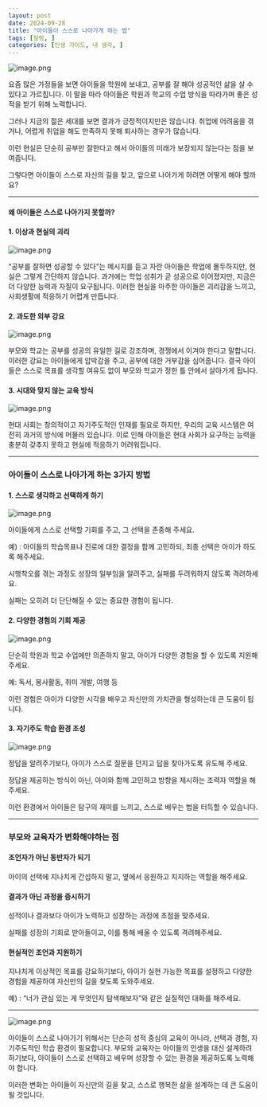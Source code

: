 ```yaml
---
layout: post
date: 2024-09-28
title: "아이들이 스스로 나아가게 하는 법"
tags: [칼럼, ]
categories: [인생 가이드, 내 생각, ]
---
```



![image.png](/assets/images/posts/2024-09-28-아이들이-스스로-나아가게-하는-법/f1f86fd4.png)


요즘 많은 가정들을 보면 아이들을 학원에 보내고, 공부를 잘 해야 성공적인 삶을 살 수 있다고 가르칩니다.
이 말을 따라 아이들은 학원과 학교의 수업 방식을 따라가며 좋은 성적을 받기 위해 노력합니다.


그러나 지금의 젊은 세대를 보면 결과가 긍정적이지만은 않습니다.
취업에 어려움을 겪거나, 어렵게 취업을 해도 만족하지 못해 퇴사하는 경우가 많습니다.


이런 현실은 단순히 공부만 잘한다고 해서 아이들의 미래가 보장되지 않는다는 점을 보여줍니다.


그렇다면 아이들이 스스로 자신의 길을 찾고, 앞으로 나아가게 하려면 어떻게 해야 할까요?


---



#### 왜 아이들은 스스로 나아가지 못할까?



#### 1. 이상과 현실의 괴리


![image.png](/assets/images/posts/2024-09-28-아이들이-스스로-나아가게-하는-법/839ad82f.png)


“공부를 잘하면 성공할 수 있다”는 메시지를 듣고 자란 아이들은 학업에 몰두하지만, 현실은 그렇게 간단하지 않습니다.
과거에는 학업 성취가 곧 성공으로 이어졌지만, 지금은 더 다양한 능력과 자질이 요구됩니다.
이러한 현실을 마주한 아이들은 괴리감을 느끼고, 사회생활에 적응하기 어렵게 만듭니다.



#### 2. 과도한 외부 강요


![image.png](/assets/images/posts/2024-09-28-아이들이-스스로-나아가게-하는-법/f47c0ca6.png)


부모와 학교는 공부를 성공의 유일한 길로 강조하며, 경쟁에서 이겨야 한다고 말합니다.
이러한 강요는 아이들에게 압박감을 주고, 공부에 대한 거부감을 심어줍니다. 결국 아이들은 스스로 목표를 생각할 여유도 없이 부모와 학교가 정한 틀 안에서 살아가게 됩니다.



#### 3. 시대와 맞지 않는 교육 방식


![image.png](/assets/images/posts/2024-09-28-아이들이-스스로-나아가게-하는-법/d1c7781d.png)


현대 사회는 창의적이고 자기주도적인 인재를 필요로 하지만, 우리의 교육 시스템은 여전히 과거의 방식에 머물러 있습니다.
이로 인해 아이들은 현대 사회가 요구하는 능력을 충분히 갖추지 못하고 현실에 적응하기 어려워집니다.


---



### 아이들이 스스로 나아가게 하는 3가지 방법



#### **1. 스스로 생각하고 선택하게 하기**


![image.png](/assets/images/posts/2024-09-28-아이들이-스스로-나아가게-하는-법/7f1c2126.png)


아이들에게 스스로 선택할 기회를 주고, 그 선택을 존중해 주세요.


예) : 아이들의 학습목표나 진로에 대한 결정을 함께 고민하되, 최종 선택은 아이가 하도록 해주세요.


시행착오를 겪는 과정도 성장의 일부임을 알려주고, 실패를 두려워하지 않도록 격려하세요.


실패는 오히려 더 단단해질 수 있는 중요한 경험이 됩니다.



#### 2. **다양한 경험의 기회 제공**


![image.png](/assets/images/posts/2024-09-28-아이들이-스스로-나아가게-하는-법/b6fb2ae0.png)


단순히 학원과 학교 수업에만 의존하지 말고, 아이가 다양한 경험을 할 수 있도록 지원해 주세요.


예: 독서, 봉사활동, 취미 개발, 여행 등


이런 경험은 아이가 다양한 시각을 배우고 자신만의 가치관을 형성하는데 큰 도움이 됩니다.



#### 3. **자기주도 학습 환경 조성**


![image.png](/assets/images/posts/2024-09-28-아이들이-스스로-나아가게-하는-법/1625e111.png)


정답을 알려주기보다, 아이가 스스로 질문을 던지고 답을 찾아가도록 유도해 주세요.


정답을 제공하는 방식이 아닌, 아이와 함께 고민하고 방향을 제시하는 조력자 역할을 해주세요.


이런 환경에서 아이들은 탐구의 재미를 느끼고, 스스로 배우는 법을 터득할 수 있습니다.


---



### 부모와 교육자가 변화해야하는 점



#### **조언자가 아닌 동반자가 되기**


아이의 선택에 지나치게 간섭하지 말고, 옆에서 응원하고 지지하는 역할을 해주세요.



#### **결과가 아닌 과정을 중시하기**


성적이나 결과보다 아이가 노력하고 성장하는 과정에 초점을 맞추세요.


실패를 성장의 기회로 받아들이고, 이를 통해 배울 수 있도록 격려해주세요.



#### **현실적인 조언과 지원하기**


지나치게 이상적인 목표를 강요하기보다, 아이가 실현 가능한 목표를 설정하고 다양한 경험을 제공하여 자신만의 길을 찾도록 도와주세요.


예) : “너가 관심 있는 게 무엇인지 탐색해보자”와 같은 실질적인 대화를 해주세요.


---


![image.png](/assets/images/posts/2024-09-28-아이들이-스스로-나아가게-하는-법/d5880edb.png)


아이들이 스스로 나아가기 위해서는 단순히 성적 중심의 교육이 아니라, 선택과 경험, 자기주도적인 학습 환경이 필요합니다.
부모와 교육자는 아이들의 인생을 대신 설계하려 하기보다, 아이들이 스스로 선택하고 배우며 성장할 수 있는 환경을 제공하도록 노력해야 합니다.


이러한 변화는 아이들이 자신만의 길을 찾고, 스스로 행복한 삶을 설계하는 데 큰 도움이 될 것입니다.

